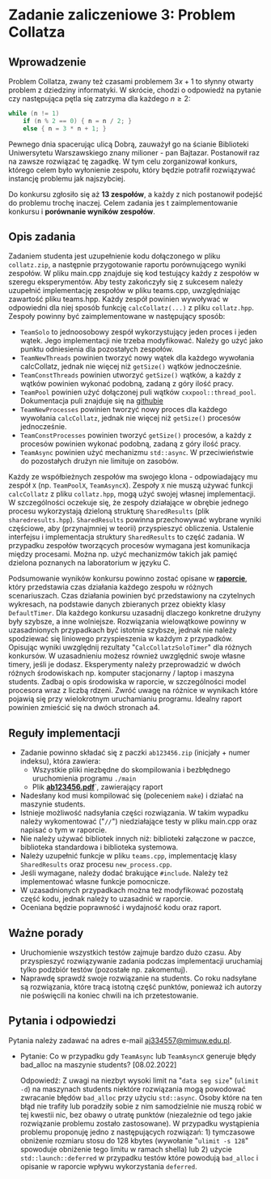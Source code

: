 # Zadanie zaliczeniowe 3: Problem Collatza

## Wprowadzenie
Problem Collatza, zwany też czasami problemem $3x + 1$ to słynny otwarty problem z dziedziny informatyki. W skrócie, chodzi o odpowiedź na pytanie czy następująca pętla się zatrzyma dla każdego $n \geq 2$:
```cpp
while (n != 1)
    if (n % 2 == 0) { n = n / 2; }
    else { n = 3 * n + 1; }
```

Pewnego dnia spacerując ulicą Dobrą, zauważył go na ścianie Biblioteki Uniwersytetu Warszawskiego znany milioner - pan Bajtazar. Postanowił raz na zawsze rozwiązać tę zagadkę. W tym celu zorganizował konkurs, którego celem było wyłonienie zespołu, który będzie potrafił rozwiązywać instancję problemu jak najszybciej.

Do konkursu zgłosiło się aż **13 zespołów**, a każdy z nich postanowił podejść do problemu trochę inaczej. Celem zadania jes
t zaimplementowanie konkursu i **porównanie wyników zespołów**.
## Opis zadania

Zadaniem studenta jest uzupełnienie kodu dołączonego w pliku `collatz.zip`, a następnie przygotowanie raportu porównującego wyniki zespołów. W pliku main.cpp znajduje się kod testujący każdy z zespołów w szeregu eksperymentów. Aby testy zakończyły się z sukcesem należy uzupełnić implementację zespołów w pliku teams.cpp, uwzględniając zawartość pliku teams.hpp. Każdy zespół powinien wywoływać w odpowiedni dla niej sposób funkcję `calcCollatz(...)` z pliku `collatz.hpp`. Zespoły powinny być zaimplementowane w następujący sposób:

- `TeamSolo` to jednoosobowy zespół wykorzystujący jeden proces i jeden wątek. Jego implementacji nie trzeba modyfikować. Należy go użyć jako punktu odniesienia dla pozostałych zespołów.
- `TeamNewThreads` powinien tworzyć nowy wątek dla każdego wywołania calcCollatz, jednak nie więcej niż `getSize()` wątków jednocześnie.
- `TeamConstThreads` powinien utworzyć `getSize()` wątków, a każdy z wątków powinien wykonać podobną, zadaną z góry ilość pracy.
- `TeamPool` powinien użyć dołączonej puli wątków `cxxpool::thread_pool`. Dokumentacja puli znajduje się na [githubie](https://github.com/bloomen/cxxpool)
- `TeamNewProcesses` powinien tworzyć nowy proces dla każdego wywołania `calcCollatz`, jednak nie więcej niż `getSize()` procesów jednocześnie.
- `TeamConstProcesses` powinien tworzyć `getSize()` procesów, a każdy z procesów powinien wykonać podobną, zadaną z góry ilość pracy.
- `TeamAsync` powinien użyć mechanizmu `std::async`. W przeciwieństwie do pozostałych drużyn nie limituje on zasobów.

Każdy ze współbieżnych zespołów ma swojego klona - odpowiadający mu zespół `X` (np. `TeamPoolX`, `TeamAsyncX`). Zespoły `X` nie muszą używać funkcji `calcCollatz` z pliku `collatz.hpp`, mogą użyć swojej własnej implementacji. W szczególności oczekuje się, że zespoły działające w obrębie jednego procesu wykorzystają dzieloną strukturę `SharedResults` (plik `sharedresults.hpp`). `SharedResults` powinna przechowywać wybrane wyniki częściowe, aby (przynajmniej w teorii) przyspieszyć obliczenia. Ustalenie interfejsu i implementacja struktury `SharedResults` to część zadania. W przypadku zespołów tworzących procesów wymagana jest komunikacja między procesami. Można np. użyć mechanizmów takich jak pamięć dzielona poznanych na laboratorium w języku C.

Podsumowanie wyników konkursu powinno zostać opisane w [**raporcie**](https://github.com/kfernandez31/PW-3-Calc-Collatz/blob/main/rapport.pdf), który przedstawia czas działania każdego zespołu w różnych scenariuszach. Czas działania powinien być przedstawiony na czytelnych wykresach, na podstawie danych zbieranych przez obiekty klasy `DefaultTimer`. Dla każdego konkursu uzasadnij dlaczego konkretne drużyny były szybsze, a inne wolniejsze. Rozwiązania wielowątkowe powinny w uzasadnionych przypadkach być istotnie szybsze, jednak nie należy spodziewać się liniowego przyspieszenia w każdym z przypadków. Opisując wyniki uwzględnij rezultaty "`CalcCollatzSoloTimer`" dla różnych konkursów. W uzasadnieniu możesz również uwzględnić swoje własne timery, jeśli je dodasz. Eksperymenty należy przeprowadzić w dwóch różnych środowiskach np. komputer stacjonarny / laptop i maszyna students. Zadbaj o opis środowiska w raporcie, w szczególności model procesora wraz z liczbą rdzeni. Zwróć uwagę na różnice w wynikach które pojawią się przy wielokrotnym uruchamianiu programu. Idealny raport powinien zmieścić się na dwóch stronach a4.

## Reguły implementacji
- Zadanie powinno składać się z paczki `ab123456.zip` (inicjały + numer indeksu), która zawiera:
    - Wszystkie pliki niezbędne do skompilowania i bezbłędnego uruchomienia programu `./main`
    - Plik [**ab123456.pdf**](https://github.com/kfernandez31/PW-3-Calc-Collatz/blob/main/rapport.pdf)`, zawierający raport
- Nadesłany kod musi kompilować się (poleceniem `make`) i działać na maszynie students.
- Istnieje możliwość nadsyłania części rozwiązania. W takim wypadku należy wykomentować ("`//`") niedziałające testy w pliku main.cpp oraz napisać o tym w raporcie.
- Nie należy używać bibliotek innych niż: biblioteki załączone w paczce, biblioteka standardowa i biblioteka systemowa.
- Należy uzupełnić funkcje w pliku `teams.cpp`, implementację klasy `SharedResults` oraz procesu `new_process.cpp`.
- Jeśli wymagane, należy dodać brakujące `#include`. Należy też implementować własne funkcje pomocnicze.
- W uzasadnionych przypadkach można też modyfikować pozostałą część kodu, jednak należy to uzasadnić w raporcie.
- Oceniana będzie poprawność i wydajność kodu oraz raport.

## Ważne porady
- Uruchomienie wszystkich testów zajmuje bardzo dużo czasu. Aby przyspieszyć rozwiązywanie zadania podczas implementacji uruchamiaj tylko podzbiór testów (pozostałe np. zakomentuj).
- Naprawdę sprawdź swoje rozwiązanie na students. Co roku nadsyłane są rozwiązania, które tracą istotną część punktów, ponieważ ich autorzy nie poświęcili na koniec chwili na ich przetestowanie.

## Pytania i odpowiedzi

Pytania należy zadawać na adres e-mail aj334557@mimuw.edu.pl.

- Pytanie: Co w przypadku gdy `TeamAsync` lub `TeamAsyncX` generuje błędy bad_alloc na maszynie students? [08.02.2022]

    Odpowiedź: Z uwagi na niezbyt wysoki limit na "`data seg size`" (`ulimit -d`) na maszynach students niektóre rozwiązania mogą powodować zwracanie błędów `bad_alloc` przy użyciu `std::async`. Osoby które na ten błąd nie trafiły lub poradziły sobie z nim samodzielnie nie muszą robić w tej kwestii nic, bez obawy o utratę punktów (niezależnie od tego jakie rozwiązanie problemu zostało zastosowane). W przypadku wystąpienia problemu proponuję jedno z następujących rozwiązań: 1) tymczasowe obniżenie rozmiaru stosu do 128 kbytes (wywołanie "`ulimit -s 128`" spowoduje obniżenie tego limitu w ramach shella) lub 2) użycie `std::launch::deferred` w przypadku testów które powodują `bad_alloc` i opisanie w raporcie wpływu wykorzystania `deferred`.
